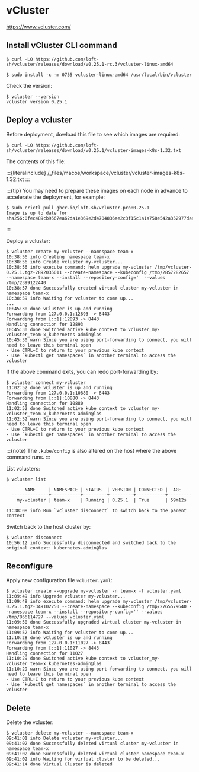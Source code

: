 # vCluster

<https://www.vcluster.com/>

## Install vCluster CLI command

```console
$ curl -LO https://github.com/loft-sh/vcluster/releases/download/v0.25.1-rc.3/vcluster-linux-amd64
```

```console
$ sudo install -c -m 0755 vcluster-linux-amd64 /usr/local/bin/vcluster
```

Check the version:

```console
$ vcluster --version
vcluster version 0.25.1
```

## Deploy a vcluster

Before deployment, dowload this file to see which images are required:

```console
$ curl -LO https://github.com/loft-sh/vcluster/releases/download/v0.25.1/vcluster-images-k8s-1.32.txt
```

The contents of this file:

:::{literalinclude} /_files/macos/workspace/vcluster/vcluster-images-k8s-1.32.txt
:::

:::{tip}
You may need to prepare these images on each node in advance to accelerate the deployment, for example:

```console
$ sudo crictl pull ghcr.io/loft-sh/vcluster-pro:0.25.1
Image is up to date for sha256:0fec489cb9567ea62da1e369e2d4704836ae2c3f15c1a1a758e542a352977dae
```

:::

Deploy a vcluster:

```console
$ vcluster create my-vcluster --namespace team-x
10:38:56 info Creating namespace team-x
10:38:56 info Create vcluster my-vcluster...
10:38:56 info execute command: helm upgrade my-vcluster /tmp/vcluster-0.25.1.tgz-2892035011 --create-namespace --kubeconfig /tmp/2857282657 --namespace team-x --install --repository-config='' --values /tmp/2399122440
10:38:57 done Successfully created virtual cluster my-vcluster in namespace team-x
10:38:59 info Waiting for vcluster to come up...
...
10:45:30 done vCluster is up and running
Forwarding from 127.0.0.1:12893 -> 8443
Forwarding from [::1]:12893 -> 8443
Handling connection for 12893
10:45:30 done Switched active kube context to vcluster_my-vcluster_team-x_kubernetes-admin@las
10:45:30 warn Since you are using port-forwarding to connect, you will need to leave this terminal open
- Use CTRL+C to return to your previous kube context
- Use `kubectl get namespaces` in another terminal to access the vcluster
```

If the above command exits, you can redo port-forwarding by:

```console
$ vcluster connect my-vcluster
11:02:52 done vCluster is up and running
Forwarding from 127.0.0.1:10880 -> 8443
Forwarding from [::1]:10880 -> 8443
Handling connection for 10880
11:02:52 done Switched active kube context to vcluster_my-vcluster_team-x_kubernetes-admin@las
11:02:52 warn Since you are using port-forwarding to connect, you will need to leave this terminal open
- Use CTRL+C to return to your previous kube context
- Use `kubectl get namespaces` in another terminal to access the vcluster
```

:::{note}
The `.kube/config` is also altered on the host where the above command runs.
:::

List vclusters:

```console
$ vcluster list
  
       NAME     | NAMESPACE | STATUS  | VERSION | CONNECTED |  AGE    
  --------------+-----------+---------+---------+-----------+---------
    my-vcluster | team-x    | Running | 0.25.1  | True      | 59m12s  
  
11:38:08 info Run `vcluster disconnect` to switch back to the parent context
```

Switch back to the host cluster by:

```console
$ vcluster disconnect
10:56:12 info Successfully disconnected and switched back to the original context: kubernetes-admin@las
```

## Reconfigure

Apply new configuration file `vcluster.yaml`:

```console
$ vcluster create --upgrade my-vcluster -n team-x -f vcluster.yaml
11:09:49 info Upgrade vcluster my-vcluster...
11:09:49 info execute command: helm upgrade my-vcluster /tmp/vcluster-0.25.1.tgz-349102250 --create-namespace --kubeconfig /tmp/2765579640 --namespace team-x --install --repository-config='' --values /tmp/866114727 --values vcluster.yaml
11:09:50 done Successfully upgraded virtual cluster my-vcluster in namespace team-x
11:09:52 info Waiting for vcluster to come up...
11:10:28 done vCluster is up and running
Forwarding from 127.0.0.1:11027 -> 8443
Forwarding from [::1]:11027 -> 8443
Handling connection for 11027
11:10:29 done Switched active kube context to vcluster_my-vcluster_team-x_kubernetes-admin@las
11:10:29 warn Since you are using port-forwarding to connect, you will need to leave this terminal open
- Use CTRL+C to return to your previous kube context
- Use `kubectl get namespaces` in another terminal to access the vcluster
```

## Delete

Delete the vcluster:

```console
$ vcluster delete my-vcluster --namespace team-x
09:41:01 info Delete vcluster my-vcluster...
09:41:02 done Successfully deleted virtual cluster my-vcluster in namespace team-x
09:41:02 done Successfully deleted virtual cluster namespace team-x
09:41:02 info Waiting for virtual cluster to be deleted...
09:41:14 done Virtual Cluster is deleted
```

